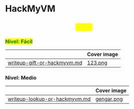 # HackMyVM

<h2 align="center"><mark style="color:yellow;">CTFs</mark></h2>

### <mark style="color:green;">Nivel: Fácil</mark>

<table data-view="cards"><thead><tr><th></th><th data-hidden data-card-cover data-type="image">Cover image</th></tr></thead><tbody><tr><td><a data-mention href="writeup-gift-or-hackmyvm.md">writeup-gift-or-hackmyvm.md</a></td><td><a href="../../.gitbook/assets/123.png">123.png</a></td></tr></tbody></table>

### Nivel: Medio

<table data-view="cards"><thead><tr><th></th><th data-hidden data-card-cover data-type="image">Cover image</th></tr></thead><tbody><tr><td><a data-mention href="writeup-lookup-or-hackmyvm.md">writeup-lookup-or-hackmyvm.md</a></td><td><a href="../../.gitbook/assets/gengar.png">gengar.png</a></td></tr></tbody></table>

